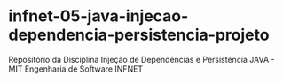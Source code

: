# infnet-05-java-injecao-dependencia-persistencia-projeto
Repositório da Disciplina Injeção de Dependências e Persistência JAVA - MIT Engenharia de Software INFNET
